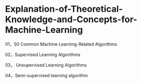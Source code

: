# Explanation-of-Theoretical-Knowledge-and-Concepts-for-Machine-Learning

01，50 Common Machine Learning-Related Algorithms

02，Supervised Learning Algorithms

03， Unsupervised Learning Algorithms

04，Semi-supervised learning algorithm

